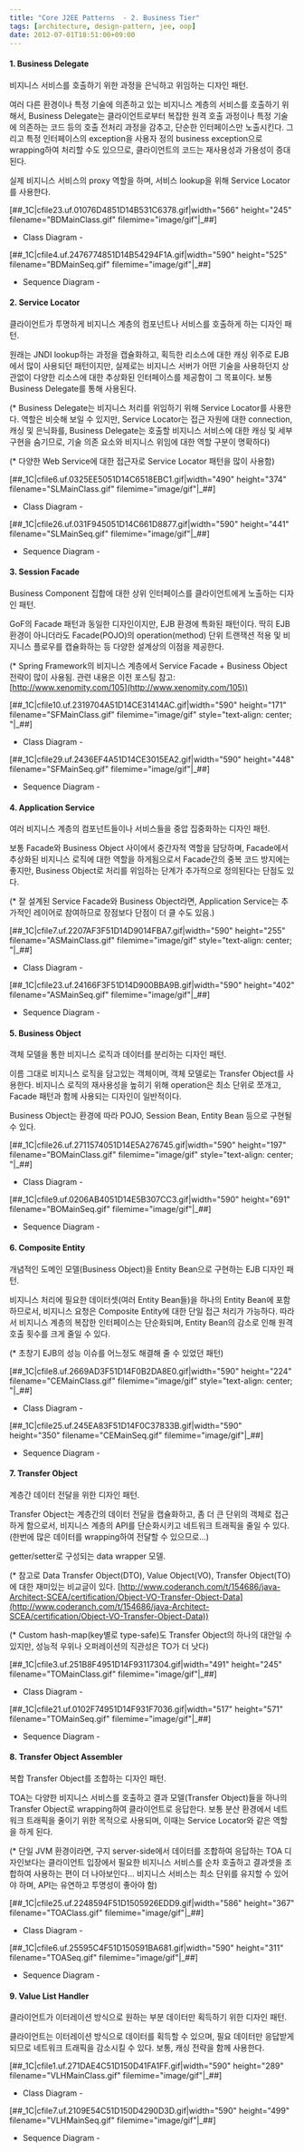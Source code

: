 ```yaml
---
title: "Core J2EE Patterns  - 2. Business Tier"
tags: [architecture, design-pattern, jee, oop]
date: 2012-07-01T18:51:00+09:00
---
```


#### **1. Business Delegate**

비지니스 서비스를 호출하기 위한 과정을 은닉하고 위임하는 디자인 패턴.

여러 다른 환경이나 특정 기술에 의존하고 있는 비지니스 계층의 서비스를 호출하기 위해서, Business Delegate는 클라이언트로부터 복잡한 원격 호출 과정이나 특정 기술에 의존하는 코드 등의 호출 전처리 과정을 감추고, 단순한 인터페이스만 노출시킨다. 그리고 특정 인터페이스의 exception을 사용자 정의 business exception으로 wrapping하여 처리할 수도 있으므로, 클라이언트의 코드는 재사용성과 가용성이 증대된다.

실제 비지니스 서비스의 proxy 역할을 하며, 서비스 lookup을 위해 Service Locator를 사용한다.

[##\_1C|cfile23.uf.01076D4851D14B531C6378.gif|width="566" height="245" filename="BDMainClass.gif" filemime="image/gif"|\_##]

- Class Diagram -

[##\_1C|cfile4.uf.2476774851D14B54294F1A.gif|width="590" height="525" filename="BDMainSeq.gif" filemime="image/gif"|\_##]

- Sequence Diagram -

#### **2. Service Locator**

클라이언트가 투명하게 비지니스 계층의 컴포넌트나 서비스를 호출하게 하는 디자인 패턴.

원래는 JNDI lookup하는 과정을 캡슐화하고, 획득한 리소스에 대한 캐싱 위주로 EJB에서 많이 사용되던 패턴이지만, 실제로는 비지니스 서버가 어떤 기술을 사용하던지 상관없이 다양한 리소스에 대한 추상화된 인터페이스를 제공함이 그 목표이다. 보통 Business Delegate를 통해 사용된다.

(\* Business Delegate는 비지니스 처리를 위임하기 위해 Service Locator를 사용한다. 역할은 비슷해 보일 수 있지만, Service Locator는 접근 자원에 대한 connection, 캐싱 및 은닉화를, Business Delegate는 호출할 비지니스 서비스에 대한 캐싱 및 세부 구현을 숨기므로, 기술 의존 요소와 비지니스 위임에 대한 역할 구분이 명확하다)

(\* 다양한 Web Service에 대한 접근자로 Service Locator 패턴을 많이 사용함)

[##\_1C|cfile6.uf.0325EE5051D14C6518EBC1.gif|width="490" height="374" filename="SLMainClass.gif" filemime="image/gif"|\_##]

- Class Diagram -

[##\_1C|cfile26.uf.031F945051D14C661D8877.gif|width="590" height="441" filename="SLMainSeq.gif" filemime="image/gif"|\_##]

- Sequence Diagram -

#### **3. Session Facade**

Business Component 집합에 대한 상위 인터페이스를 클라이언트에게 노출하는 디자인 패턴.

GoF의 Facade 패턴과 동일한 디자인이지만, EJB 환경에 특화된 패턴이다. 딱히 EJB 환경이 아니더라도 Facade(POJO)의 operation(method) 단위 트랜잭션 적용 및 비지니스 플로우를 캡슐화하는 등 다양한 설계상의 이점을 제공한다.

(\* Spring Framework의 비지니스 계층에서 Service Facade + Business Object 전략이 많이 사용됨. 관련 내용은 이전 포스팅 참고: [http://www.xenomity.com/105](http://www.xenomity.com/105))

[##\_1C|cfile10.uf.2319704A51D14CE31414AC.gif|width="590" height="171" filename="SFMainClass.gif" filemime="image/gif" style="text-align: center; "|\_##]

- Class Diagram -

[##\_1C|cfile29.uf.2436EF4A51D14CE3015EA2.gif|width="590" height="448" filename="SFMainSeq.gif" filemime="image/gif"|\_##]

- Sequence Diagram -

#### **4. Application Service**

여러 비지니스 계층의 컴포넌트들이나 서비스들을 중압 집중화하는 디자인 패턴.

보통 Facade와 Business Object 사이에서 중간자적 역할을 담당하며, Facade에서 추상화된 비지니스 로직에 대한 역할을 하게됨으로서 Facade간의 중복 코드 방지에는 좋지만, Business Object로 처리를 위임하는 단계가 추가적으로 정의된다는 단점도 있다.

(\* 잘 설계된 Service Facade와 Business Object라면, Application Service는 추가적인 레이어로 참여하므로 장점보다 단점이 더 클 수도 있음.) 

[##\_1C|cfile7.uf.2207AF3F51D14D9014FBA7.gif|width="590" height="255" filename="ASMainClass.gif" filemime="image/gif" style="text-align: center; "|\_##]

- Class Diagram -

[##\_1C|cfile23.uf.24166F3F51D14D900BBA9B.gif|width="590" height="402" filename="ASMainSeq.gif" filemime="image/gif"|\_##]

- Sequence Diagram -

#### **5. Business Object**

객체 모델을 통한 비지니스 로직과 데이터를 분리하는 디자인 패턴.

이름 그대로 비지니스 로직을 담고있는 객체이며, 객체 모델로는 Transfer Object를 사용한다. 비지니스 로직의 재사용성을 높히기 위해 operation은 최소 단위로 쪼개고, Facade 패턴과 함께 사용되는 디자인이 일반적이다.

Business Object는 환경에 따라 POJO, Session Bean, Entity Bean 등으로 구현될 수 있다.

[##\_1C|cfile26.uf.2711574051D14E5A276745.gif|width="590" height="197" filename="BOMainClass.gif" filemime="image/gif" style="text-align: center; "|\_##]

- Class Diagram -

[##\_1C|cfile9.uf.0206AB4051D14E5B307CC3.gif|width="590" height="691" filename="BOMainSeq.gif" filemime="image/gif"|\_##]

- Sequence Diagram -

#### **6. Composite Entity**

개념적인 도메인 모델(Business Object)을 Entity Bean으로 구현하는 EJB 디자인 패턴.

비지니스 처리에 필요한 데이터셋(여러 Entity Bean들)을 하나의 Entity Bean에 포함하므로서, 비지니스 요청은 Composite Entity에 대한 단일 접근 처리가 가능하다. 따라서 비지니스 계층의 복잡한 인터페이스는 단순화되며, Entity Bean의 감소로 인해 원격 호출 횟수를 크게 줄일 수 있다.

(\* 초창기 EJB의 성능 이슈를 어느정도 해결해 줄 수 있었던 패턴)

[##\_1C|cfile8.uf.2669AD3F51D14F0B2DA8E0.gif|width="590" height="224" filename="CEMainClass.gif" filemime="image/gif" style="text-align: center; "|\_##]

- Class Diagram -

[##\_1C|cfile25.uf.245EA83F51D14F0C37833B.gif|width="590" height="350" filename="CEMainSeq.gif" filemime="image/gif"|\_##]

- Sequence Diagram -

#### **7. Transfer Object**

계층간 데이터 전달을 위한 디자인 패턴.

Transfer Object는 계층간의 데이터 전달을 캡슐화하고, 좀 더 큰 단위의 객체로 접근하게 함으로서, 비지니스 계층의 API를 단순화시키고 네트워크 트래픽을 줄일 수 있다. (한번에 많은 데이터를 wrapping하여 전달할 수 있으므로...)

getter/setter로 구성되는 data wrapper 모델.

(\* 참고로 Data Transfer Object(DTO), Value Object(VO), Transfer Object(TO)에 대한 재미있는 비교글이 있다. [http://www.coderanch.com/t/154686/java-Architect-SCEA/certification/Object-VO-Transfer-Object-Data](http://www.coderanch.com/t/154686/java-Architect-SCEA/certification/Object-VO-Transfer-Object-Data))

(\* Custom hash-map(key별로 type-safe)도 Transfer Object의 하나의 대안일 수 있지만, 성능적 우위나 오퍼레이션의 직관성은 TO가 더 낫다) 

[##\_1C|cfile3.uf.251B8F4951D14F93117304.gif|width="491" height="245" filename="TOMainClass.gif" filemime="image/gif"|\_##]

- Class Diagram -

[##\_1C|cfile21.uf.0102F74951D14F931F7036.gif|width="517" height="571" filename="TOMainSeq.gif" filemime="image/gif"|\_##]

- Sequence Diagram -

#### **8. Transfer Object Assembler**

복합 Transfer Object를 조합하는 디자인 패턴.

TOA는 다양한 비지니스 서비스를 호출하고 결과 모델(Transfer Object)들을 하나의 Transfer Object로 wrapping하여 클라이언트로 응답한다. 보통 분산 환경에서 네트워크 트래픽을 줄이기 위한 목적으로 사용되며, 이때는 Service Locator와 같은 역할을 하게 된다.

(\* 단일 JVM 환경이라면, 구지 server-side에서 데이터를 조합하여 응답하는 TOA 디자인보다는 클라이언트 입장에서 필요한 비지니스 서비스를 순차 호출하고 결과셋을 조합하여 사용하는 편이 더 나아보인다... 비지니스 서비스는 최소 단위를 유지할 수 있어야 하며, API는 유연하고 투명성이 좋아야 함) 

[##\_1C|cfile25.uf.2248594F51D1505926EDD9.gif|width="586" height="367" filename="TOAClass.gif" filemime="image/gif"|\_##]

- Class Diagram -

[##\_1C|cfile6.uf.25595C4F51D150591BA681.gif|width="590" height="311" filename="TOASeq.gif" filemime="image/gif"|\_##]

- Sequence Diagram -

#### **9. Value List Handler**

클라이언트가 이터레이션 방식으로 원하는 부분 데이터만 획득하기 위한 디자인 패턴.

클라이언트는 이터레이션 방식으로 데이터를 획득할 수 있으며, 필요 데이터만 응답받게 되므로 네트워크 트래픽을 감소시킬 수 있다. 보통, 캐싱 전략을 함께 사용한다.

[##\_1C|cfile1.uf.271DAE4C51D150D41FA1FF.gif|width="590" height="289" filename="VLHMainClass.gif" filemime="image/gif"|\_##]

- Class Diagram -

[##\_1C|cfile7.uf.2109E54C51D150D4290D3D.gif|width="590" height="499" filename="VLHMainSeq.gif" filemime="image/gif"|\_##]

- Sequence Diagram -

